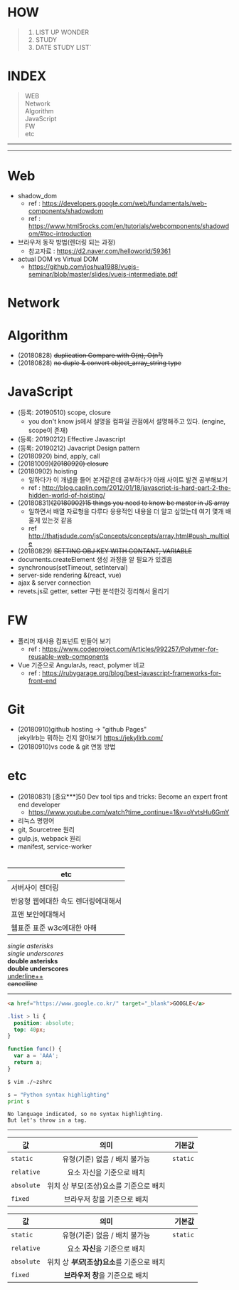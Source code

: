 # HOW 
> 1. LIST UP WONDER 
> 2. STUDY
> 3. DATE STUDY LIST`

# INDEX 
> WEB  
Network  
Algorithm  
JavaScript  
FW  
etc 

---
---

# Web
* shadow_dom
  - ref : https://developers.google.com/web/fundamentals/web-components/shadowdom
  - ref : https://www.html5rocks.com/en/tutorials/webcomponents/shadowdom/#toc-introduction
* 브라우저 동작 방법(렌더링 되는 과정)
  - 참고자료 : https://d2.naver.com/helloworld/59361
* actual DOM vs Virtual DOM  
  - https://github.com/joshua1988/vuejs-seminar/blob/master/slides/vuejs-intermediate.pdf

# Network

# Algorithm
* (20180828) ~~duplication Compare with O(n), O(n²)~~
* (20180828) ~~no duple & convert object_array_string type~~

# JavaScript
* (등록: 20190510) scope, closure
  - you don't know js에서 설명을 컴파일 관점에서 설명해주고 있다. (engine, scope이 존재)
* (등록: 20190212) Effective Javascript
* (등록: 20190212) Javacript Design pattern
* (20180920) bind, apply, call
* (20181009)~~(20180920) closure~~ 
* (20180902) hoisting
  - 일하다가 이 개념을 들어 본거같은데 공부하다가 아래 사이트 발견 공부해보기
  - ref : http://blog.caplin.com/2012/01/18/javascript-is-hard-part-2-the-hidden-world-of-hoisting/
* (20180831)~~(20180902)15 things you need to know be master in JS array~~
  - 일하면서 배열 자료형을 다루다 응용적인 내용을 더 알고 싶었는데 여기 몇개 배울게 있는것 같음
  - ref http://thatjsdude.com/jsConcepts/concepts/array.html#push_multiple
* (20180829) ~~SETTING OBJ KEY WITH CONTANT, VARIABLE~~
* documents.createElement 생성 과정을 알 필요가 있겠음 
* synchronous(setTimeout, setInterval)
* server-side rendering &(react, vue)
* ajax & server connection 
* revets.js로 getter, setter 구현 분석한것 정리해서 올리기

# FW
* 폴리머 재사용 컴포넌트 만들어 보기
  - ref : https://www.codeproject.com/Articles/992257/Polymer-for-reusable-web-components
* Vue 기준으로 AngularJs, react, polymer 비교 
  - ref : https://rubygarage.org/blog/best-javascript-frameworks-for-front-end


# Git
* (20180910)github hosting -> "github Pages"  
  jekyllrb는 뭐하는 건지 알아보기 https://jekyllrb.com/
* (20180910)vs code & git 연동 방법


# etc
* (20180831) [중요***]50 Dev tool tips and tricks: Become an expert front end developer
  - https://www.youtube.com/watch?time_continue=1&v=oYvtsHu6GmY
* 리눅스 명령어
* git, Sourcetree 원리
* gulp.js, webpack 원리
* manifest, service-worker


#
| etc |
|---|
|서버사이 렌더링|
|반응형 웹에대한 속도 렌더링에대해서 |
| 프앤 보안에대해서 |
| 웹표준 표준 w3c에대한 아해 |



*single asterisks*  
_single underscores_  
**double asterisks**  
__double underscores__  
<u>underline++</u>  
~~cancelline~~

---

```html
<a href="https://www.google.co.kr/" target="_blank">GOOGLE</a>
```

```css
.list > li {
  position: absolute;
  top: 40px;
}
```

```javascript
function func() {
  var a = 'AAA';
  return a;
}
```

```bash
$ vim ./~zshrc
```

```python
s = "Python syntax highlighting"
print s
```

```
No language indicated, so no syntax highlighting. 
But let's throw in a tag.
```

---
| 값 | 의미 | 기본값 |
|---|:---:|---:|
| `static` | 유형(기준) 없음 / 배치 불가능 | `static` |
| `relative` | 요소 자신을 기준으로 배치 |  |
| `absolute` | 위치 상 부모(조상)요소를 기준으로 배치 |  |
| `fixed` | 브라우저 창을 기준으로 배치 |  |

값 | 의미 | 기본값
---|:---:|---:
`static` | 유형(기준) 없음 / 배치 불가능 | `static`
`relative` | 요소 **자신**을 기준으로 배치 |
`absolute` | 위치 상 **_부모_(조상)요소**를 기준으로 배치 |
`fixed` | **브라우저 창**을 기준으로 배치 |

